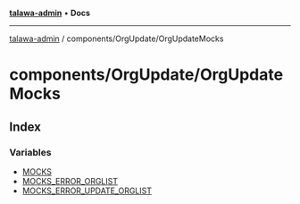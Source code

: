 [**talawa-admin**](../../../README.md) • **Docs**

***

[talawa-admin](../../../modules.md) / components/OrgUpdate/OrgUpdateMocks

# components/OrgUpdate/OrgUpdateMocks

## Index

### Variables

- [MOCKS](variables/MOCKS.md)
- [MOCKS\_ERROR\_ORGLIST](variables/MOCKS_ERROR_ORGLIST.md)
- [MOCKS\_ERROR\_UPDATE\_ORGLIST](variables/MOCKS_ERROR_UPDATE_ORGLIST.md)
